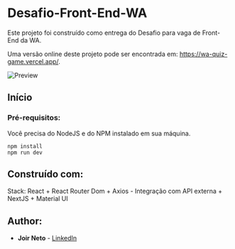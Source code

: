 # Desafio-Front-End-WA
 
Este projeto foi construído como entrega do Desafio para vaga de Front-End da WA.

Uma versão online deste projeto pode ser encontrada em: https://wa-quiz-game.vercel.app/.

![Preview](https://github.com/joirneto/WA-Front/blob/main/public/Home.png)

## Início

### Pré-requisitos:

Você precisa do NodeJS e do NPM instalado em sua máquina.

```
npm install
npm run dev
```

## Construído com:

Stack: React + React Router Dom + Axios - Integração com API externa + NextJS + Material UI

## Author:

* **Joir Neto** - [LinkedIn](https://www.linkedin.com/in/joir-neto/)
